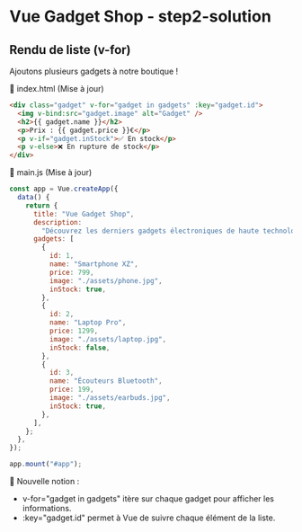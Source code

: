# Vue Gadget Shop - step2-solution

## Rendu de liste (v-for)

Ajoutons plusieurs gadgets à notre boutique !

📄 index.html (Mise à jour)

```html
<div class="gadget" v-for="gadget in gadgets" :key="gadget.id">
  <img v-bind:src="gadget.image" alt="Gadget" />
  <h2>{{ gadget.name }}</h2>
  <p>Prix : {{ gadget.price }}€</p>
  <p v-if="gadget.inStock">✅ En stock</p>
  <p v-else>❌ En rupture de stock</p>
</div>
```

📄 main.js (Mise à jour)

```js
const app = Vue.createApp({
  data() {
    return {
      title: "Vue Gadget Shop",
      description:
        "Découvrez les derniers gadgets électroniques de haute technologie !",
      gadgets: [
        {
          id: 1,
          name: "Smartphone XZ",
          price: 799,
          image: "./assets/phone.jpg",
          inStock: true,
        },
        {
          id: 2,
          name: "Laptop Pro",
          price: 1299,
          image: "./assets/laptop.jpg",
          inStock: false,
        },
        {
          id: 3,
          name: "Écouteurs Bluetooth",
          price: 199,
          image: "./assets/earbuds.jpg",
          inStock: true,
        },
      ],
    };
  },
});

app.mount("#app");
```

🎯 Nouvelle notion :

- v-for="gadget in gadgets" itère sur chaque gadget pour afficher les informations.
- :key="gadget.id" permet à Vue de suivre chaque élément de la liste.
